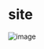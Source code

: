 # site

![image](https://github.com/jestxfot/site/assets/87380272/d789022f-bbd7-4610-8951-6c2a3a24ac71)

